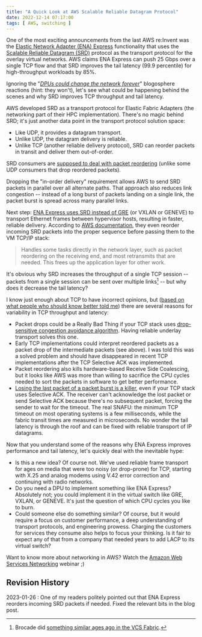 ```yaml
---
title: "A Quick Look at AWS Scalable Reliable Datagram Protocol"
date: 2022-12-14 07:17:00
tags: [ AWS, switching ]
---
```

One of the most exciting announcements from the last AWS re:Invent was the [Elastic Network Adapter (ENA) Express](https://aws.amazon.com/about-aws/whats-new/2022/11/elastic-network-adapter-ena-express-amazon-ec2-instances/) functionality that uses the [Scalable Reliable Datagram (SRD)](https://ieeexplore.ieee.org/document/9167399) protocol as the transport protocol for the overlay virtual networks. AWS claims ENA Express can push 25 Gbps over a single TCP flow and that SRD improves the tail latency (99.9 percentile) for high-throughput workloads by 85%.

Ignoring the "_[DPUs could change the network forever](/2023/01/dpu-change-network-forever/)_" blogosphere reactions (hint: they won't), let's see what could be happening behind the scenes and why SRD improves TCP throughput and tail latency.
<!--more-->
AWS developed SRD as a transport protocol for Elastic Fabric Adapters (the networking part of their HPC implementation). There's no magic behind SRD; it's just another data point in the transport protocol solution space:

* Like UDP, it provides a datagram transport.
* Unlike UDP, the datagram delivery is reliable.
* Unlike TCP (another reliable delivery protocol), SRD can reorder packets in transit and deliver them out-of-order.

SRD consumers are [supposed to deal with packet reordering](https://aws.amazon.com/blogs/hpc/in-the-search-for-performance-theres-more-than-one-way-to-build-a-network/) (unlike some UDP consumers that drop reordered packets).

Dropping the "in-order delivery" requirement allows AWS to send SRD packets in parallel over all alternate paths. That approach also reduces link congestion -- instead of a long burst of packets landing on a single link, the packet burst is spread across many parallel links.

Next step: [ENA Express uses SRD instead of GRE](https://aws.amazon.com/about-aws/whats-new/2022/11/elastic-network-adapter-ena-express-amazon-ec2-instances/) (or VXLAN or GENEVE) to transport Ethernet frames between hypervisor hosts, resulting in faster, reliable delivery. According to [AWS documentation](https://docs.aws.amazon.com/AWSEC2/latest/UserGuide/ena-express.html), they even reorder incoming SRD packets into the proper sequence before passing them to the VM TCP/IP stack:

> Handles some tasks directly in the network layer, such as packet reordering on the receiving end, and most retransmits that are needed. This frees up the application layer for other work.

It's obvious why SRD increases the throughput of a single TCP session -- packets from a single session can be sent over multiple links[^BRC] -- but why does it decrease the tail latency?

[^BRC]: Brocade did [something similar ages ago in the VCS Fabric](/2011/04/brocade-vcs-fabric-has-almost-perfect/).

I know just enough about TCP to have incorrect opinions, but ([based on what people who should know better told me](/2019/06/do-packet-drops-matter-for-tcp/)) there are several reasons for variability in TCP throughput and latency:

* Packet drops could be a Really Bad Thing if your TCP stack uses [drop-sensitive congestion avoidance algorithm](https://en.wikipedia.org/wiki/TCP_congestion_control#Algorithms). Having reliable underlay transport solves this one.
* Early TCP implementations could interpret reordered packets as a packet drop of the intermediate packets (see above). I was told this was a solved problem and should have disappeared in recent TCP implementations after the TCP Selective ACK was implemented.
* Packet reordering also kills hardware-based Receive Side Coalescing, but it looks like AWS was more than willing to sacrifice the CPU cycles needed to sort the packets in software to get better performance.
* [Losing the last packet of a packet burst is a killer](/2019/06/do-packet-drops-matter-for-tcp/#3111488803170449903), even if your TCP stack uses Selective ACK. The receiver can't acknowledge the lost packet or send Selective ACK because there's no subsequent packet, forcing the sender to wait for the timeout. The real SNAFU:  the minimum TCP timeout on most operating systems is a few milliseconds, while the fabric transit times are measured in microseconds. No wonder the tail latency is through the roof and can be fixed with reliable transport of IP datagrams.

Now that you understand some of the reasons why ENA Express improves performance and tail latency, let's quickly deal with the inevitable hype:

* Is this a new idea? Of course not. We've used reliable frame transport for ages on media that were too noisy (or drop-prone) for TCP, starting with X.25 and analog modems using V.42 error correction and continuing with radio networks.
* Do you need a DPU to implement something like ENA Express? Absolutely not; you could implement it in the virtual switch like GRE, VXLAN, or GENEVE. It's just the question of which CPU cycles you like to burn.
* Could someone else do something similar? Of course, but it would require a focus on customer performance, a deep understanding of transport protocols, and engineering prowess. Charging the customers for services they consume also helps to focus your thinking. Is it fair to expect any of that from a company that needed years to add LACP to its virtual switch?

Want to know more about networking in AWS? Watch the [Amazon Web Services Networking](https://www.ipspace.net/Amazon_Web_Services_Networking) webinar ;)

## Revision History

2023-01-26
: One of my readers politely pointed out that ENA Express reorders incoming SRD packets if needed. Fixed the relevant bits in the blog post.
